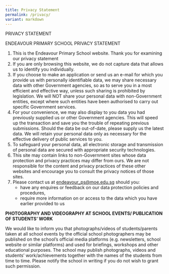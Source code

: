 ```yaml
---
title: Privacy Statement
permalink: /privacy/
variant: markdown
---
```

PRIVACY STATEMENT

ENDEAVOUR PRIMARY SCHOOL PRIVACY STATEMENT

1.  This is the Endeavour Primary School website. Thank you for examining our privacy statement
2.  If you are only browsing this website, we do not capture data that allows us to identify you individually.
3.  If you choose to make an application or send us an e-mail for which you provide us with personally identifiable data, we may share necessary data with other Government agencies, so as to serve you in a most efficient and effective way, unless such sharing is prohibited by legislation. We will NOT share your personal data with non-Government entities, except where such entities have been authorised to carry out specific Government services.
4.  For your convenience, we may also display to you data you had previously supplied us or other Government agencies. This will speed up the transaction and save you the trouble of repeating previous submissions. Should the data be out-of-date, please supply us the latest data. We will retain your personal data only as necessary for the effective delivery of public services to you.
5.  To safeguard your personal data, all electronic storage and transmission of personal data are secured with appropriate security technologies.
6.  This site may contain links to non-Government sites whose data protection and privacy practices may differ from ours. We are not responsible for the content and privacy practices of these other websites and encourage you to consult the privacy notices of those sites.
7.  Please contact us at [endeavour\_ps@moe.edu.sg](mailto:endeavour_ps@moe.edu.sg) should you:
    *   have any enquires or feedback on our data protection policies and procedures,
    *   require more information on or access to the data which you have earlier provided to us

**PHOTOGRAPHY AND VIDEOGRAPHY AT SCHOOL EVENTS/ PUBLICATION OF STUDENTS’ WORK**

We would like to inform you that photographs/videos of students/parents taken at all school events by the official school photographers may be published on the school’s official media platforms (e.g. newsletters, school website or similar platforms) and used for briefings, workshops and other educational purposes. The school may publish photographs, videos and students’ work/achievements together with the names of the students from time to time. Please notify the school in writing if you do not wish to grant such permission.